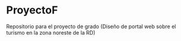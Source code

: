 # ProyectoF
Repositorio para el proyecto de grado (Diseño de portal web sobre el turismo en la zona noreste de la RD)
